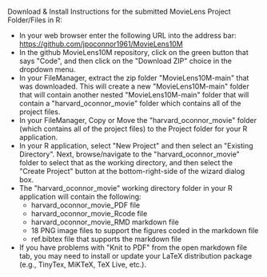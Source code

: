 Download & Install Instructions for the submitted MovieLens Project Folder/Files in R:
- In your web browser enter the following URL into the address bar:  https://github.com/jpoconnor1961/MovieLens10M
- In the github MovieLens10M repository, click on the green button that says "Code", and then click on the "Download ZIP" choice in the dropdown menu.
- In your FileManager, extract the zip folder "MovieLens10M-main" that was downloaded.  This will create a new "MovieLens10M-main" folder that will contain another nested "MovieLens10M-main" folder that will contain a "harvard_oconnor_movie" folder which contains all of the project files.
- In your FileManager, Copy or Move the "harvard_oconnor_movie" folder (which contains all of the project files) to the Project folder for your R application.
- In your R application, select "New Project" and then select an "Existing Directory".  Next, browse/navigate to the "harvard_oconnor_movie" folder to select that as the working directory, and then select the "Create Project" button at the bottom-right-side of the wizard dialog box.
- The "harvard_oconnor_movie" working directory folder in your R application will contain the following:
   - harvard_oconnor_movie_PDF file
   - harvard_oconnor_movie_Rcode file
   - harvard_oconnor_movie_RMD markdown file
   - 18 PNG image files to support the figures coded in the markdown file
   - ref.bibtex file that supports the markdown file
- If you have problems with "Knit to PDF" from the open markdown file tab, you may need to install or update your LaTeX distribution package (e.g., TinyTex, MiKTeX, TeX Live, etc.). 
